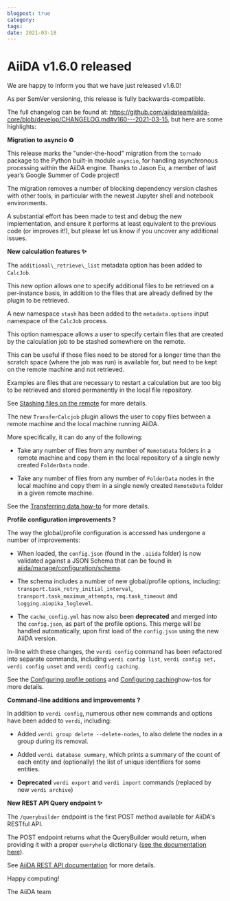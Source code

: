 ```yaml
---
blogpost: true
category:
tags:
date: 2021-03-18
---
```


# AiiDA v1.6.0 released

We are happy to inform you that we have just released v1.6.0!

As per SemVer versioning, this release is fully backwards-compatible.

The full changelog can be found at: <https://github.com/aiidateam/aiida-core/blob/develop/CHANGELOG.md#v160---2021-03-15>, but here are some highlights:

**Migration to asyncio ♻️**

This release marks the "under-the-hood" migration from the `tornado` package to the Python built-in module `asyncio`, for handling asynchronous processing within the AiiDA engine. Thanks to Jason Eu, a member of last year’s Google Summer of Code project!

The migration removes a number of blocking dependency version clashes with other tools, in particular with the newest Jupyter shell and notebook environments.

A substantial effort has been made to test and debug the new implementation, and ensure it performs at least equivalent to the previous code (or improves it!), but please let us know if you uncover any additional issues.

**New calculation features ✨**

The `additional\_retrieve\_list` metadata option has been added to `CalcJob`.

This new option allows one to specify additional files to be retrieved on a per-instance basis, in addition to the files that are already defined by the plugin to be retrieved.

A new namespace `stash` has been added to the `metadata.options` input namespace of the `CalcJob` process.

This option namespace allows a user to specify certain files that are created by the calculation job to be stashed somewhere on the remote.

This can be useful if those files need to be stored for a longer time than the scratch space (where the job was run) is available for, but need to be kept on the remote machine and not retrieved.

Examples are files that are necessary to restart a calculation but are too big to be retrieved and stored permanently in the local file repository.

See [Stashing files on the remote](https://aiida.readthedocs.io/projects/aiida-core/en/v1.6.0/topics/calculations/usage.html#stashing-files-on-the-remote) for more details.

The new `TransferCalcjob` plugin allows the user to copy files between a remote machine and the local machine running AiiDA.

More specifically, it can do any of the following:

* Take any number of files from any number of `RemoteData` folders in a remote machine and copy them in the local repository of a single newly created `FolderData` node.

* Take any number of files from any number of `FolderData` nodes in the local machine and copy them in a single newly created `RemoteData` folder in a given remote machine.

See the [Transferring data how-to](https://aiida.readthedocs.io/projects/aiida-core/en/v1.6.0/howto/data.html#transferring-data) for more details.

**Profile configuration improvements ?**

The way the global/profile configuration is accessed has undergone a number of improvements:

* When loaded, the `config.json` (found in the `.aiida` folder) is now validated against a JSON Schema that can be found in [aiida/manage/configuration/schema](https://github.com/aiidateam/aiida-core/tree/develop/aiida/manage/configuration/schema).

* The schema includes a number of new global/profile options, including: `transport.task_retry_initial_interval`, `transport.task_maximum_attempts`, `rmq.task_timeout` and `logging.aiopika_loglevel`.

* The `cache_config.yml` has now also been **deprecated** and merged into the `config.json`, as part of the profile options. This merge will be handled automatically, upon first load of the `config.json` using the new AiiDA version.

In-line with these changes, the `verdi config` command has been refactored into separate commands, including `verdi config list`, `verdi config set, verdi config unset` and `verdi config caching`.

See the [Configuring profile options](https://aiida.readthedocs.io/projects/aiida-core/en/v1.6.0/howto/installation.html#configuring-profile-options) and [Configuring caching](https://aiida.readthedocs.io/projects/aiida-core/en/v1.6.0/howto/run_codes.html#how-to-save-compute-time-with-caching)how-tos for more details.

**Command-line additions and improvements ?**

In addition to `verdi config`, numerous other new commands and options have been added to `verdi`, including:

* Added `verdi group delete --delete-nodes`, to also delete the nodes in a group during its removal.

* Added `verdi database summary`,  which prints a summary of the count of each entity and (optionally) the list of unique identifiers for some entities.

* **Deprecated** `verdi export` and `verdi import` commands (replaced by new `verdi archive`)

**New REST API Query endpoint ✨**

The `/querybuilder` endpoint is the first POST method available for AiiDA's RESTful API.

The POST endpoint returns what the QueryBuilder would return, when providing it with a proper `queryhelp` dictionary ([see the documentation here](https://aiida.readthedocs.io/projects/aiida-core/en/latest/topics/database.html#the-queryhelp)).

See [AiiDA REST API documentation](https://aiida.readthedocs.io/projects/aiida-core/en/latest/reference/rest_api.html) for more details.

Happy computing!

The AiiDA team
